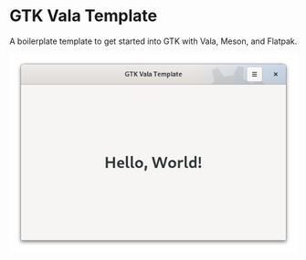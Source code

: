 # GTK Vala Template

A boilerplate template to get started into GTK with Vala, Meson, and Flatpak.

![Screenshot](data/screenshots/screenshot1.png)
